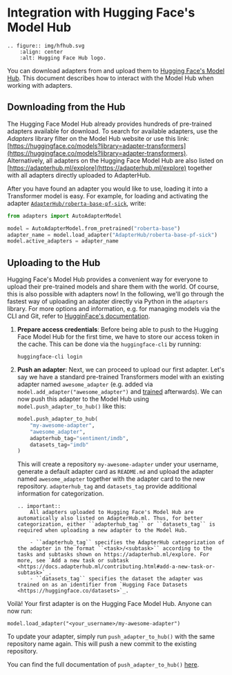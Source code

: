# Integration with Hugging Face's Model Hub

```{eval-rst}
.. figure:: img/hfhub.svg
    :align: center
    :alt: Hugging Face Hub logo.
```

You can download adapters from and upload them to [Hugging Face's Model Hub](https://huggingface.co/models).
This document describes how to interact with the Model Hub when working with adapters.

## Downloading from the Hub

The Hugging Face Model Hub already provides hundreds of pre-trained adapters available for download.
To search for available adapters, use the _Adapters_ library filter on the Model Hub website or use this link: [https://huggingface.co/models?library=adapter-transformers](https://huggingface.co/models?library=adapter-transformers).
Alternatively, all adapters on the Hugging Face Model Hub are also listed on [https://adapterhub.ml/explore](https://adapterhub.ml/explore) together with all adapters directly uploaded to AdapterHub.

After you have found an adapter you would like to use, loading it into a Transformer model is easy.
For example, for loading and activating the adapter [`AdapterHub/roberta-base-pf-sick`](https://huggingface.co/AdapterHub/roberta-base-pf-sick), write:
```python
from adapters import AutoAdapterModel

model = AutoAdapterModel.from_pretrained("roberta-base")
adapter_name = model.load_adapter("AdapterHub/roberta-base-pf-sick")
model.active_adapters = adapter_name
```

## Uploading to the Hub

Hugging Face's Model Hub provides a convenient way for everyone to upload their pre-trained models and share them with the world.
Of course, this is also possible with adapters now!
In the following, we'll go through the fastest way of uploading an adapter directly via Python in the `adapters` library.
For more options and information, e.g. for managing models via the CLI and Git, refer to [HugginFace's documentation](https://huggingface.co/transformers/model_sharing.html).

1. **Prepare access credentials**: Before being able to push to the Hugging Face Model Hub for the first time, we have to store our access token in the cache.
    This can be done via the `huggingface-cli` by running:
    ```
    huggingface-cli login
    ```

2. **Push an adapter**: Next, we can proceed to upload our first adapter.
    Let's say we have a standard pre-trained Transformers model with an existing adapter named `awesome_adapter` (e.g. added via `model.add_adapter("awesome_adapter")` and [trained](training.md) afterwards).
    We can now push this adapter to the Model Hub using `model.push_adapter_to_hub()` like this:
    ```python
    model.push_adapter_to_hub(
        "my-awesome-adapter",
        "awesome_adapter",
        adapterhub_tag="sentiment/imdb",
        datasets_tag="imdb"
    )
    ```
    This will create a repository `my-awesome-adapter` under your username, generate a default adapter card as `README.md` and upload the adapter named `awesome_adapter` together with the adapter card to the new repository.
    `adapterhub_tag` and `datasets_tag` provide additional information for categorization.

    ```{eval-rst}
    .. important::
        All adapters uploaded to Hugging Face's Model Hub are automatically also listed on AdapterHub.ml. Thus, for better categorization, either ``adapterhub_tag`` or ``datasets_tag`` is required when uploading a new adapter to the Model Hub.

        - ``adapterhub_tag`` specifies the AdapterHub categorization of the adapter in the format ``<task>/<subtask>`` according to the tasks and subtasks shown on https://adapterhub.ml/explore. For more, see `Add a new task or subtask <https://docs.adapterhub.ml/contributing.html#add-a-new-task-or-subtask>`_.
        - ``datasets_tag`` specifies the dataset the adapter was trained on as an identifier from `Hugging Face Datasets <https://huggingface.co/datasets>`_.
    ```

Voilà! Your first adapter is on the Hugging Face Model Hub.
Anyone can now run:
```
model.load_adapter("<your_username>/my-awesome-adapter")
```

To update your adapter, simply run `push_adapter_to_hub()` with the same repository name again. This will push a new commit to the existing repository.

You can find the full documentation of `push_adapter_to_hub()` [here](adapters.hub_mixin.PushAdapterToHubMixin.push_adapter_to_hub).

